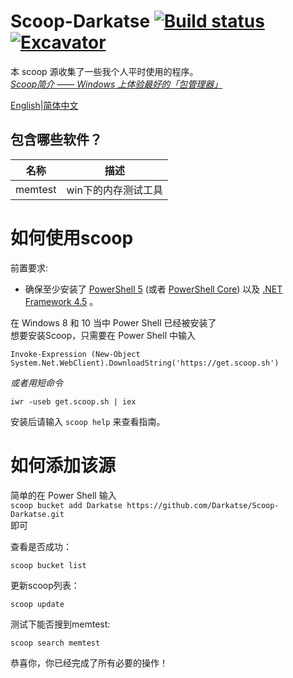 # Scoop-Darkatse [![Build status](https://img.shields.io/appveyor/ci/Darkatse/Scoop-Darkatse/master.svg?style=popout&logo=appveyor&label=AppVeyor)](https://ci.appveyor.com/project/Darkatse/Scoop-Darkatse/branch/master)[![Excavator](https://github.com/Darkatse/Scoop-Darkatse/workflows/Excavator/badge.svg)](https://github.com/Darkatse/Scoop-Darkatse/actions)

本 scoop 源收集了一些我个人平时使用的程序。  
[*Scoop简介 —— Windows 上体验最好的「包管理器」*](https://sspai.com/post/52496)

[English](https://github.com/Darkatse/Scoop-Darkatse/blob/master/README.md)|[简体中文](https://github.com/Darkatse/Scoop-Darkatse/blob/master/README_CN.md)  

包含哪些软件？
------------

| 名称 | 描述 |
|----------|-------------|
| memtest | win下的内存测试工具 |


如何使用scoop
=====

前置要求:

* 确保至少安装了 [PowerShell 5](https://aka.ms/wmf5download) (或者 [PowerShell Core](https://docs.microsoft.com/en-us/powershell/scripting/install/installing-powershell-core-on-windows?view=powershell-6)) 以及 [.NET Framework 4.5](https://www.microsoft.com/net/download) 。


在 Windows 8 和 10 当中 Power Shell 已经被安装了  
想要安装Scoop，只需要在 Power Shell 中输入  

    Invoke-Expression (New-Object System.Net.WebClient).DownloadString('https://get.scoop.sh')  

*或者用短命令*  

    iwr -useb get.scoop.sh | iex

安装后请输入 `scoop help` 来查看指南。


如何添加该源
=====

简单的在 Power Shell 输入  
    `scoop bucket add Darkatse https://github.com/Darkatse/Scoop-Darkatse.git`  
即可
    
查看是否成功：

    scoop bucket list

更新scoop列表：

    scoop update
    
测试下能否搜到memtest:
    
    scoop search memtest

恭喜你，你已经完成了所有必要的操作！
